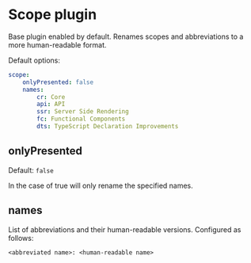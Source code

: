 # Scope plugin

Base plugin enabled by default. Renames scopes and abbreviations to a more human-readable format.

Default options:

```YAML
scope:
    onlyPresented: false
    names:
        cr: Core
        api: API
        ssr: Server Side Rendering
        fc: Functional Components
        dts: TypeScript Declaration Improvements
```

## onlyPresented

Default: `false`

In the case of true will only rename the specified names.

## names

List of abbreviations and their human-readable versions. Configured as follows:

```
<abbreviated name>: <human-readable name>
```
